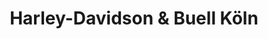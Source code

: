 ---
title: "Harley-Davidson & Buell Köln"
url: /koeln/harley-davidson-und-buell-koeln/
shop: Motorrad
---